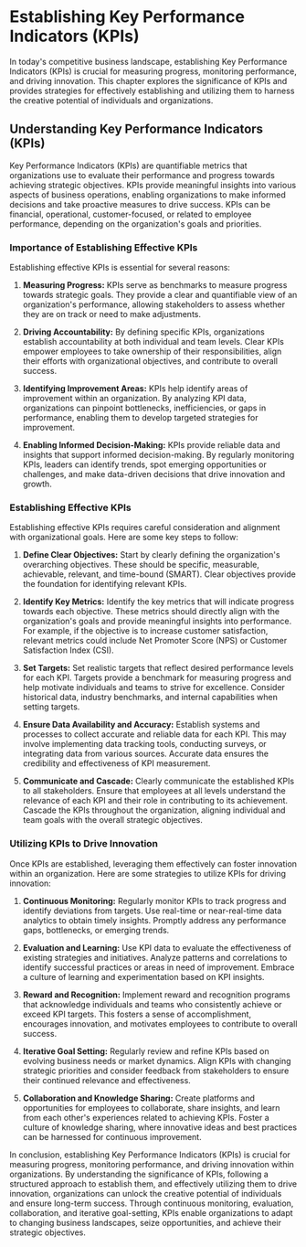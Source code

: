 Establishing Key Performance Indicators (KPIs)
==========================================================

In today's competitive business landscape, establishing Key Performance Indicators (KPIs) is crucial for measuring progress, monitoring performance, and driving innovation. This chapter explores the significance of KPIs and provides strategies for effectively establishing and utilizing them to harness the creative potential of individuals and organizations.

Understanding Key Performance Indicators (KPIs)
-----------------------------------------------

Key Performance Indicators (KPIs) are quantifiable metrics that organizations use to evaluate their performance and progress towards achieving strategic objectives. KPIs provide meaningful insights into various aspects of business operations, enabling organizations to make informed decisions and take proactive measures to drive success. KPIs can be financial, operational, customer-focused, or related to employee performance, depending on the organization's goals and priorities.

### Importance of Establishing Effective KPIs

Establishing effective KPIs is essential for several reasons:

1. **Measuring Progress:** KPIs serve as benchmarks to measure progress towards strategic goals. They provide a clear and quantifiable view of an organization's performance, allowing stakeholders to assess whether they are on track or need to make adjustments.

2. **Driving Accountability:** By defining specific KPIs, organizations establish accountability at both individual and team levels. Clear KPIs empower employees to take ownership of their responsibilities, align their efforts with organizational objectives, and contribute to overall success.

3. **Identifying Improvement Areas:** KPIs help identify areas of improvement within an organization. By analyzing KPI data, organizations can pinpoint bottlenecks, inefficiencies, or gaps in performance, enabling them to develop targeted strategies for improvement.

4. **Enabling Informed Decision-Making:** KPIs provide reliable data and insights that support informed decision-making. By regularly monitoring KPIs, leaders can identify trends, spot emerging opportunities or challenges, and make data-driven decisions that drive innovation and growth.

### Establishing Effective KPIs

Establishing effective KPIs requires careful consideration and alignment with organizational goals. Here are some key steps to follow:

1. **Define Clear Objectives:** Start by clearly defining the organization's overarching objectives. These should be specific, measurable, achievable, relevant, and time-bound (SMART). Clear objectives provide the foundation for identifying relevant KPIs.

2. **Identify Key Metrics:** Identify the key metrics that will indicate progress towards each objective. These metrics should directly align with the organization's goals and provide meaningful insights into performance. For example, if the objective is to increase customer satisfaction, relevant metrics could include Net Promoter Score (NPS) or Customer Satisfaction Index (CSI).

3. **Set Targets:** Set realistic targets that reflect desired performance levels for each KPI. Targets provide a benchmark for measuring progress and help motivate individuals and teams to strive for excellence. Consider historical data, industry benchmarks, and internal capabilities when setting targets.

4. **Ensure Data Availability and Accuracy:** Establish systems and processes to collect accurate and reliable data for each KPI. This may involve implementing data tracking tools, conducting surveys, or integrating data from various sources. Accurate data ensures the credibility and effectiveness of KPI measurement.

5. **Communicate and Cascade:** Clearly communicate the established KPIs to all stakeholders. Ensure that employees at all levels understand the relevance of each KPI and their role in contributing to its achievement. Cascade the KPIs throughout the organization, aligning individual and team goals with the overall strategic objectives.

### Utilizing KPIs to Drive Innovation

Once KPIs are established, leveraging them effectively can foster innovation within an organization. Here are some strategies to utilize KPIs for driving innovation:

1. **Continuous Monitoring:** Regularly monitor KPIs to track progress and identify deviations from targets. Use real-time or near-real-time data analytics to obtain timely insights. Promptly address any performance gaps, bottlenecks, or emerging trends.

2. **Evaluation and Learning:** Use KPI data to evaluate the effectiveness of existing strategies and initiatives. Analyze patterns and correlations to identify successful practices or areas in need of improvement. Embrace a culture of learning and experimentation based on KPI insights.

3. **Reward and Recognition:** Implement reward and recognition programs that acknowledge individuals and teams who consistently achieve or exceed KPI targets. This fosters a sense of accomplishment, encourages innovation, and motivates employees to contribute to overall success.

4. **Iterative Goal Setting:** Regularly review and refine KPIs based on evolving business needs or market dynamics. Align KPIs with changing strategic priorities and consider feedback from stakeholders to ensure their continued relevance and effectiveness.

5. **Collaboration and Knowledge Sharing:** Create platforms and opportunities for employees to collaborate, share insights, and learn from each other's experiences related to achieving KPIs. Foster a culture of knowledge sharing, where innovative ideas and best practices can be harnessed for continuous improvement.

In conclusion, establishing Key Performance Indicators (KPIs) is crucial for measuring progress, monitoring performance, and driving innovation within organizations. By understanding the significance of KPIs, following a structured approach to establish them, and effectively utilizing them to drive innovation, organizations can unlock the creative potential of individuals and ensure long-term success. Through continuous monitoring, evaluation, collaboration, and iterative goal-setting, KPIs enable organizations to adapt to changing business landscapes, seize opportunities, and achieve their strategic objectives.

